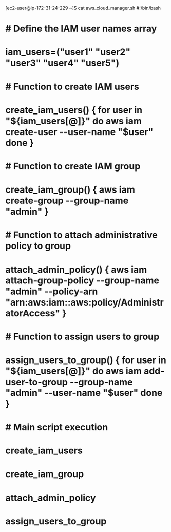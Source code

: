 [ec2-user@ip-172-31-24-229 ~]$ cat aws_cloud_manager.sh
#!/bin/bash
# # Define the IAM user names array
# iam_users=("user1" "user2" "user3" "user4" "user5")
# # Function to create IAM users
# create_iam_users() { for user in "${iam_users[@]}" do aws iam create-user --user-name "$user" done }
#  # Function to create IAM group
#  create_iam_group() { aws iam create-group --group-name "admin" }
#  # Function to attach administrative policy to group
#  attach_admin_policy() { aws iam attach-group-policy --group-name "admin" --policy-arn "arn:aws:iam::aws:policy/AdministratorAccess" }
#  # Function to assign users to group
#  assign_users_to_group() { for user in "${iam_users[@]}" do aws iam add-user-to-group --group-name "admin" --user-name "$user" done }
#  # Main script execution
#  create_iam_users
#  create_iam_group
#  attach_admin_policy
#  assign_users_to_group
